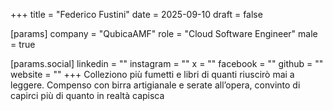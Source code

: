 +++
title = "Federico Fustini"
date = 2025-09-10
draft = false

[params]
company = "QubicaAMF"
role = "Cloud Software Engineer"
male = true

[params.social]
linkedin = ""
instagram = ""
x = ""
facebook = ""
github = ""
website = ""
+++
Colleziono più fumetti e libri di quanti riuscirò mai a leggere. Compenso con birra artigianale e serate all’opera, convinto di capirci più di quanto in realtà capisca